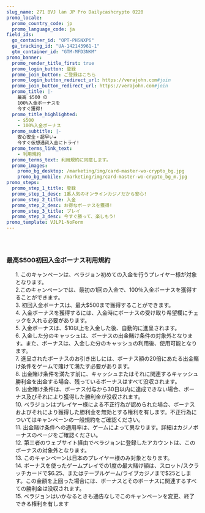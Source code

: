```yaml
---
slug_name: 271 BVJ lan JP Pro Dailycashcrypto 0220
promo_locale:
  promo_country_code: jp
  promo_language_code: ja
field_ids:
  go_container_id: "OPT-PHSNXP6"
  ga_tracking_id: "UA-142143961-1"
  gtm_container_id: "GTM-MFD3NKM"
promo_banner:
  promo_render_title_first: true
  promo_login_button: 登録
  promo_join_button: ご登録はこちら
  promo_login_button_redirect_url: https://verajohn.com#join
  promo_join_button_redirect_url: https://verajohn.com#join
  promo_title: |-
    最高 $500 の
    100%入金ボーナスを
    今すぐ獲得!
  promo_title_highlighted:
    - $500
    - 100%入金ボーナス
  promo_subtitle: |-
    安心安全・超早い★
    今すぐ仮想通貨入金にトライ!
  promo_terms_link_text:
    - 利用規約
  promo_terms_text: 利用規約に同意します。
  promo_images:
    promo_bg_desktop: /marketing/img/card-master-wo-crypto_bg.jpg
    promo_bg_mobile: /marketing/img/card-master-wo-crypto_bg_m.jpg
promo_steps:
  promo_step_1_title: 登録
  promo_step_1_desc: 1番人気のオンラインカジノだから安心!
  promo_step_2_title: 入金
  promo_step_2_desc: お得なボーナスを獲得!
  promo_step_3_title: プレイ
  promo_step_3_desc: 今すぐ勝って、楽しもう!
promo_template: VJLP1-NoForm
---
```

  <h3 class="text-left"></h3>
  <ul class="terms-ul">
    <p><br></p>
  </ul>
  <h3 class="text-left">最高$500初回入金ボーナス利用規約</h3>
  <ul class="terms-ul">
    <p>1. このキャンペーンは、ベラジョン初めての入金を行うプレイヤー様が対象となります。
      <br>2.このキャンペーンでは、最初の1回の入金で、100％入金ボーナスを獲得することができます。
      <br>3. 初回入金ボーナスは、最大$500まで獲得することができます。
      <br>4. 入金ボーナスを獲得するには、入金時にボーナスの受け取り希望欄にチェックを入れる必要があります。
      <br>5. 入金ボーナスは、$10以上を入金した後、自動的に進呈されます。
      <br>6. 入金した分のキャッシュは、ボーナスの出金賭け条件の対象外となります。また、ボーナスは、入金した分のキャッシュの利用後、使用可能となります。
      <br>7. 進呈されたボーナスのお引き出しには、ボーナス額の20倍にあたる出金賭け条件をゲームで賭けて満たす必要があります。
      <br>8. 出金賭け条件を満たす前に、キャッシュまたはそれに関連するキャッシュ勝利金を出金する場合、残っているボーナスはすべて没収されます。
      <br>9. 出金賭け条件は、ボーナス付与から30日以内に達成できない場合、ボーナス及びそれにより獲得した勝利金が没収されます。
      <br>10. ベラジョンはプレイヤー様による不正行為が認められた場合、ボーナスおよびそれにより獲得した勝利金を無効とする権利を有します。不正行為についてはキャンペーンの一般規約をご確認ください。
      <br>11. 出金賭け条件への適用率は、ゲームによって異なります。詳細はカジノボーナスのページをご確認ください。
      <br>12. 第三者のウェブサイト経由でベラジョンに登録したアカウントは、このボーナスの対象外となります。
      <br>13. このキャンペーンは日本のプレイヤー様のみ対象となります。
      <br>14. ボーナスを使ったゲームプレイでの1度の最大賭け額は、スロット/スクラッチカードで$6.25、またはテーブルゲーム/ライブカジノまで$25とします。この金額を上回った場合には、ボーナスとそのボーナスに関連するすべての勝利金は没収されます。
      <br>15. ベラジョンはいかなるときも通告なしでこのキャンペーンを変更、終了できる権利を有します
    </p>
  </ul>